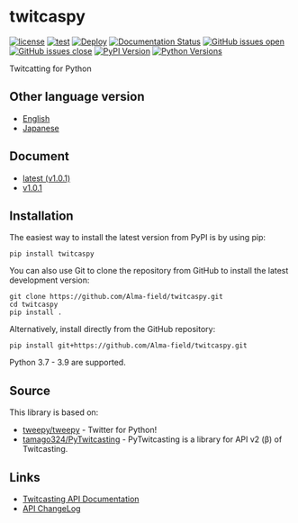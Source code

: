 # twitcaspy
[![license](https://img.shields.io/badge/license-MIT-blue.svg)](https://github.com/Alma-field/twitcaspy/blob/master/LICENSE)
[![test](https://github.com/Alma-field/twitcaspy/actions/workflows/test.yml/badge.svg?branch=master)](https://github.com/Alma-field/twitcaspy/actions/workflows/test.yml)
[![Deploy](https://github.com/Alma-field/twitcaspy/actions/workflows/deploy.yml/badge.svg)](https://github.com/Alma-field/twitcaspy/actions/workflows/deploy.yml)
[![Documentation Status](https://readthedocs.org/projects/twitcaspy/badge/?version=latest)](http://twitcaspy.alma-field.com/en/latest/?badge=latest)
[![GitHub issues open](https://img.shields.io/github/issues/Alma-field/twitcaspy.svg)](https://github.com/Alma-field/twitcaspy/issues?q=is%3Aopen+is%3Aissue)
[![GitHub issues close](https://img.shields.io/github/issues-closed-raw/Alma-field/twitcaspy.svg)](https://github.com/Alma-field/twitcaspy/issues?q=is%3Aclose+is%3Aissue)
[![PyPI Version](https://img.shields.io/pypi/v/twitcaspy?label=PyPI)](https://pypi.org/project/twitcaspy/)
[![Python Versions](https://img.shields.io/pypi/pyversions/twitcaspy?label=Python)](https://pypi.org/project/twitcaspy/)

Twitcatting for Python

## Other language version
 - [English](https://github.com/Alma-field/twitcaspy/blob/master/README.md)
 - [Japanese](https://github.com/Alma-field/twitcaspy/blob/master/README_JA.md)

## Document
 - [latest (v1.0.1)](https://twitcaspy.alma-field.com/en/latest)
 - [v1.0.1](https://twitcaspy.alma-field.com/en/1.0.1)

## Installation
The easiest way to install the latest version from PyPI is by using pip:
```
pip install twitcaspy
```

You can also use Git to clone the repository from GitHub to install the latest
development version:
```
git clone https://github.com/Alma-field/twitcaspy.git
cd twitcaspy
pip install .
```

Alternatively, install directly from the GitHub repository:
```
pip install git+https://github.com/Alma-field/twitcaspy.git
```

Python 3.7 - 3.9 are supported.

## Source
This library is based on:
 - [tweepy/tweepy](https://github.com/tweepy/tweepy) - Twitter for Python!
 - [tamago324/PyTwitcasting](https://github.com/tamago324/PyTwitcasting) - PyTwitcasting is a library for API v2 (β) of Twitcasting.

## Links
 - [Twitcasting API Documentation](https://apiv2-doc.twitcasting.tv/)
 - [API ChangeLog](https://github.com/twitcasting/PublicApiV2/blob/master/CHANGELOG.md)
